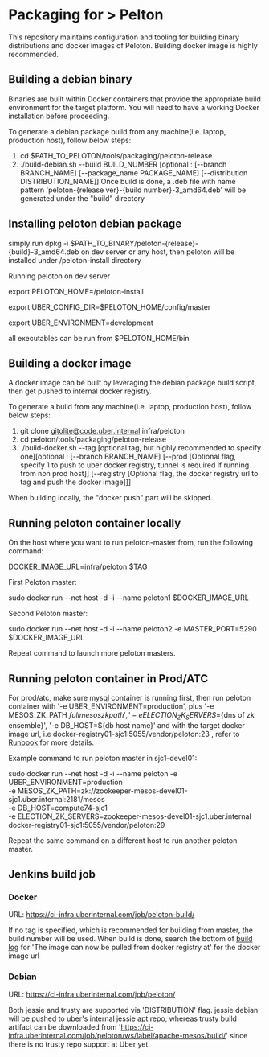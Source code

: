 Packaging for > Pelton
===========================

This repository maintains configuration and tooling for building binary distributions and docker images of Peloton. Building
docker image is highly recommended.

## Building a debian binary

Binaries are built within Docker containers that provide the appropriate build environment for the target platform.
You will need to have a working Docker installation before proceeding.

To generate a debian package build from any machine(i.e. laptop, production host), follow below steps:
1. cd $PATH_TO_PELOTON/tools/packaging/peloton-release
2.  ./build-debian.sh --build BUILD_NUMBER [optional : [--branch BRANCH_NAME] [--package_name PACKAGE_NAME] [--distribution DISTRIBUTION_NAME]]
Once build is done, a .deb file with name pattern 'peloton-{release ver}-{build number}-3_amd64.deb' will be generated
under the "build" directory


## Installing peloton debian package

simply run dpkg -i $PATH_TO_BINARY/peloton-{release}-{build}-3_amd64.deb on dev server or any host, then peloton will be
installed under /peloton-install directory


Running peloton on dev server

export PELOTON_HOME=/peloton-install

export UBER_CONFIG_DIR=$PELOTON_HOME/config/master

export UBER_ENVIRONMENT=development

all executables can be run from $PELOTON_HOME/bin


## Building a docker image

A docker image can be built by leveraging the debian package build script, then get pushed to internal docker registry.

To generate a build from any machine(i.e. laptop, production host), follow below steps:

1. git clone gitolite@code.uber.internal:infra/peloton
2. cd peloton/tools/packaging/peloton-release
3. ./build-docker.sh --tag [optional tag, but highly recommended to specify one][optional : [--branch BRANCH_NAME]
[--prod [Optional flag, specify 1 to push to uber docker registry, tunnel is required if running from non prod host]]
[--registry [Optional flag, the docker registry url to tag and push the docker image]]]

When building locally, the "docker push" part will be skipped.


## Running peloton container locally

On the host where you want to run peloton-master from, run the following command:

DOCKER_IMAGE_URL=infra/peloton:$TAG

First Peloton master:

sudo docker run --net host -d -i --name peloton1 $DOCKER_IMAGE_URL

Second Peloton master:

sudo docker run --net host -d -i --name peloton2 -e MASTER_PORT=5290 $DOCKER_IMAGE_URL

Repeat command to launch more peloton masters.


## Running peloton container in Prod/ATC

For prod/atc, make sure mysql container is running first, then run peloton container with '-e UBER_ENVIRONMENT=production',
plus '-e MESOS_ZK_PATH ${full mesos zk path}', '-e ELECTION_ZK_SERVERS=${dns of zk ensemble}', '-e DB_HOST=${db host name}'
and with the target docker image url, i.e docker-registry01-sjc1:5055/vendor/peloton:23 ,
refer to [Runbook](https://code.uberinternal.com/w/runbooks/peloton/operations/#docker-run-based) for more details.

Example command to run peloton master in sjc1-devel01:

sudo docker run --net host -d -i --name peloton -e UBER_ENVIRONMENT=production \
                           -e MESOS_ZK_PATH=zk://zookeeper-mesos-devel01-sjc1.uber.internal:2181/mesos \
                           -e DB_HOST=compute74-sjc1 \
                           -e ELECTION_ZK_SERVERS=zookeeper-mesos-devel01-sjc1.uber.internal \
                           docker-registry01-sjc1:5055/vendor/peloton:29

Repeat the same command on a different host to run another peloton master.


## Jenkins build job

### Docker

URL: https://ci-infra.uberinternal.com/job/peloton-build/

If no tag is specified, which is recommended for building from master, the build number will be used. When build is done,
search the bottom of [build log](https://ci-infra.uberinternal.com/job/peloton-build/label=apache-mesos/lastBuild/console)
for 'The image can now be pulled from docker registry at' for the docker image url

### Debian

URL: https://ci-infra.uberinternal.com/job/peloton/

Both jessie and trusty are supported via 'DISTRIBUTION' flag. jessie debian will be pushed to uber's internal jessie apt repo,
whereas trusty build artifact can be downloaded from 'https://ci-infra.uberinternal.com/job/peloton/ws/label/apache-mesos/build/'
since there is no trusty repo support at Uber yet.
